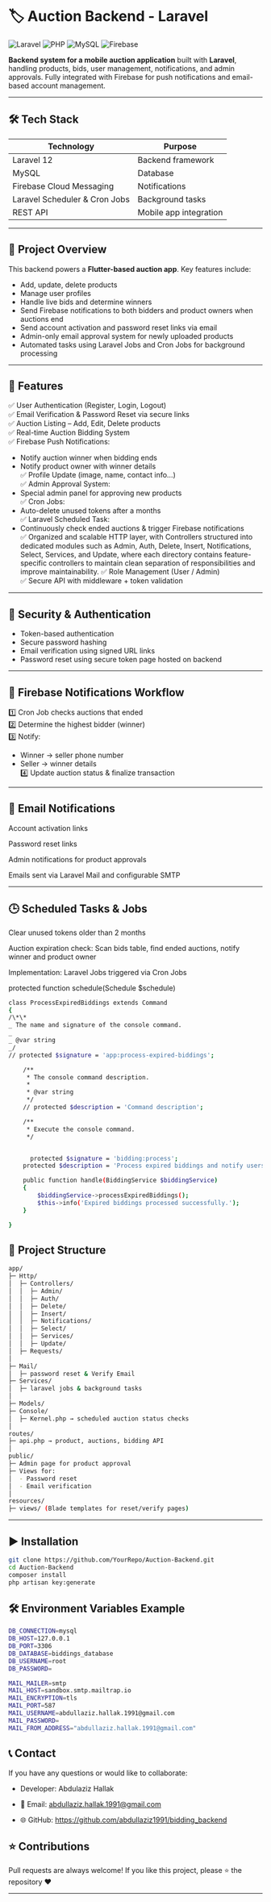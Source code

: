 # 🏷️ Auction Backend - Laravel

![Laravel](https://img.shields.io/badge/Laravel-FF2D20?logo=laravel&logoColor=white)
![PHP](https://img.shields.io/badge/PHP-777BB4?logo=php&logoColor=white)
![MySQL](https://img.shields.io/badge/MySQL-4479A1?logo=mysql&logoColor=white)
![Firebase](https://img.shields.io/badge/Firebase-FFCA28?logo=firebase&logoColor=white)

**Backend system for a mobile auction application** built with **Laravel**, handling products, bids, user management, notifications, and admin approvals. Fully integrated with Firebase for push notifications and email-based account management.

---

## 🛠️ Tech Stack

| Technology                    | Purpose                |
| ----------------------------- | ---------------------- |
| Laravel 12                    | Backend framework      |
| MySQL                         | Database               |
| Firebase Cloud Messaging      | Notifications          |
| Laravel Scheduler & Cron Jobs | Background tasks       |
| REST API                      | Mobile app integration |

---

## 🎯 Project Overview

This backend powers a **Flutter-based auction app**. Key features include:

-   Add, update, delete products
-   Manage user profiles
-   Handle live bids and determine winners
-   Send Firebase notifications to both bidders and product owners when auctions end
-   Send account activation and password reset links via email
-   Admin-only email approval system for newly uploaded products
-   Automated tasks using Laravel Jobs and Cron Jobs for background processing

---

## 🚀 Features

✅ User Authentication (Register, Login, Logout)  
✅ Email Verification & Password Reset via secure links  
✅ Auction Listing – Add, Edit, Delete products  
✅ Real-time Auction Bidding System  
✅ Firebase Push Notifications:

-   Notify auction winner when bidding ends
-   Notify product owner with winner details  
    ✅ Profile Update (image, name, contact info…)  
    ✅ Admin Approval System:
-   Special admin panel for approving new products  
    ✅ Cron Jobs:
-   Auto-delete unused tokens after a months  
    ✅ Laravel Scheduled Task:
-   Continuously check ended auctions & trigger Firebase notifications  
    ✅ Organized and scalable HTTP layer, with Controllers structured into dedicated modules such as Admin, Auth, Delete, Insert, Notifications, Select, Services, and Update, where each directory contains feature-specific controllers to maintain clean separation of responsibilities and improve maintainability.
    ✅ Role Management (User / Admin)  
    ✅ Secure API with middleware + token validation

---

## 🔐 Security & Authentication

-   Token-based authentication
-   Secure password hashing
-   Email verification using signed URL links
-   Password reset using secure token page hosted on backend

---

## 🔔 Firebase Notifications Workflow

1️⃣ Cron Job checks auctions that ended  
2️⃣ Determine the highest bidder (winner)  
3️⃣ Notify:

-   Winner → seller phone number
-   Seller → winner details  
    4️⃣ Update auction status & finalize transaction

---

## 📩 Email Notifications

Account activation links

Password reset links

Admin notifications for product approvals

Emails sent via Laravel Mail and configurable SMTP

---

## 🕒 Scheduled Tasks & Jobs

Clear unused tokens older than 2 months

Auction expiration check: Scan bids table, find ended auctions, notify winner and product owner

Implementation: Laravel Jobs triggered via Cron Jobs

protected function schedule(Schedule $schedule)

```bash
class ProcessExpiredBiddings extends Command
{
/\*\*
_ The name and signature of the console command.
_
_ @var string
_/
// protected $signature = 'app:process-expired-biddings';

    /**
     * The console command description.
     *
     * @var string
     */
    // protected $description = 'Command description';

    /**
     * Execute the console command.
     */


      protected $signature = 'bidding:process';
    protected $description = 'Process expired biddings and notify users';

    public function handle(BiddingService $biddingService)
    {
        $biddingService->processExpiredBiddings();
        $this->info('Expired biddings processed successfully.');
    }

}
```

## 📂 Project Structure

```bash
app/
├─ Http/
│  ├─ Controllers/
│  │  ├─ Admin/
│  │  ├─ Auth/
│  │  ├─ Delete/
│  │  ├─ Insert/
│  │  ├─ Notifications/
│  │  ├─ Select/
│  │  ├─ Services/
│  │  ├─ Update/
│  ├─ Requests/
│
├─ Mail/
│  ├─ password reset & Verify Email
├─ Services/
│  ├─ laravel jobs & background tasks
│
├─ Models/
├─ Console/
│  ├─ Kernel.php → scheduled auction status checks
│
routes/
├─ api.php → product, auctions, bidding API
│
public/
├─ Admin page for product approval
├─ Views for:
│  - Password reset
│  - Email verification
│
resources/
├─ views/ (Blade templates for reset/verify pages)

```

---

## ▶️ Installation

```bash
git clone https://github.com/YourRepo/Auction-Backend.git
cd Auction-Backend
composer install
php artisan key:generate

```

## 🛠️ Environment Variables Example

```bash
DB_CONNECTION=mysql
DB_HOST=127.0.0.1
DB_PORT=3306
DB_DATABASE=biddings_database
DB_USERNAME=root
DB_PASSWORD=

MAIL_MAILER=smtp
MAIL_HOST=sandbox.smtp.mailtrap.io
MAIL_ENCRYPTION=tls
MAIL_PORT=587
MAIL_USERNAME=abdullaziz.hallak.1991@gmail.com
MAIL_PASSWORD=
MAIL_FROM_ADDRESS="abdullaziz.hallak.1991@gmail.com"
```

## 📞 Contact

If you have any questions or would like to collaborate:

-   Developer: Abdulaziz Hallak

-   📧 Email: abdullaziz.hallak.1991@gmail.com
-   🌐 GitHub: https://github.com/abdullaziz1991/bidding_backend

## ⭐ Contributions

Pull requests are always welcome!
If you like this project, please ⭐ the repository ❤️

---
